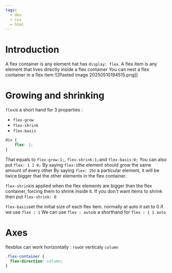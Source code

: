 ```yaml
---
tags:
  - dev
  - css
  - html
---
```

# Introduction
A flex container is any element hat has `display: flex`. A flex item is any element that lives directly inside a flex container
You can nest a flex container in a flex item
![[Pasted image 20250510194515.png]]

# Growing and shrinking
`flex`is a short hand for 3 properties : 
- `flex-grow`
- `flex-shrink`
- `flex-basis`
```css
div {
	flex: 1;
}
```
That equals to `flex-grow:1;`, `flex-shrink:1;`and `flex-basis:0;`
You can also put `flex: 1 1 0;`
By saying `flex:1`the element should grow the same amount of every other
By saying `flex: 2`to a particular element, it will be twice bigger that the other elements in the flex container.

`flex-shrink`is applied when the flex elements are bigger than the flex container, forcing them to shrink inside it. If you don't want items to shrink then put `flex-shrink: 0`

`flex-basis`set the initial size of each flex item. normally at auto it set to 0 if we use `flex : 1`
We can use `flex : auto`is a shorthand for `flex : 1 1 auto`

# Axes
flexblox can work horizontally : `row`or verticaly `column`
```css
.flex-container {
  flex-direction: column;
}
```
